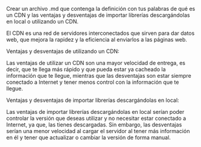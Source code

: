 Crear un archivo .md que contenga la definición con tus palabras de qué es un CDN y las ventajas y desventajas de importar librerías descargándolas en local o utilizando un CDN.

El CDN es una red de servidores interconectados que sirven para dar datos web, que mejora la rapidez y la eficiencia al enviarlos a las páginas web.


Ventajas y desventajas de utilizando un CDN:

Las ventajas de utilizar un CDN son una mayor velocidad de entrega, es decir, que te llega más rápido y que pueda estar ya cacheado la información que te llegue, mientras que las desventajas son estar siempre conectado a Internet y tener menos control con la información que te llegue.

Ventajas y desventajas de importar librerías descargándolas en local:

Las ventajas de importar librerías descargándolas en local serían poder controlar la versión que deseas utilizar y no necesitar estar conectado a Internet, ya que, las tienes descargadas. Sin embargo, las desventajas serían una menor velocidad al cargar el servidor al tener más información en él y tener que actualizar o cambiar la versión de forma manual.